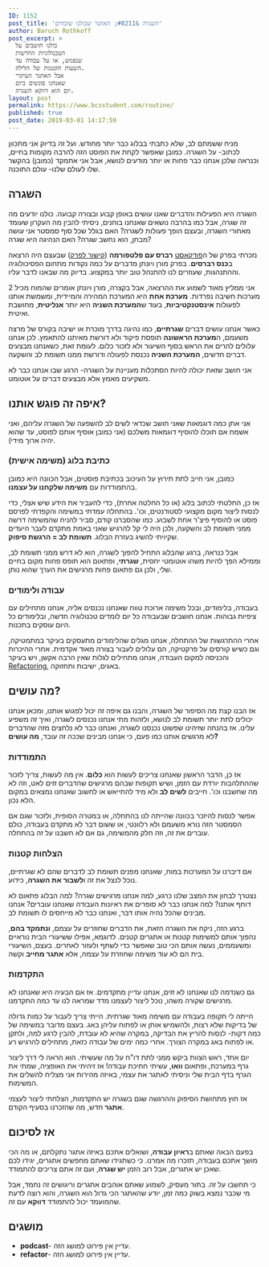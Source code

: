 ```yaml
---
ID: 1152
post_title: 'השגרה &#8211; האתגר שכולנו שוכחים'
author: Baruch Rothkoff
post_excerpt: >
  כולנו חושבים על
  הטכנולוגיות החדשות
  שנפגוש, או על עבודה עד
  השעות הקטנות של הלילה.
  אבל האתגר העיקרי
  שאנחנו פוגשים ביום
  יום הוא דווקא השגרה.
layout: post
permalink: https://www.bcsstudent.com/routine/
published: true
post_date: 2019-03-01 14:17:59
---
```

<!-- wp:paragraph -->
<p>מניח ששמתם לב, שלא כתבתי בבלוג כבר יותר מחודש. ועל זה בדיוק אני מתכוון לכתוב- על השגרה. כמובן שאפשר לקחת את הפוסט הזה להרבה מקומות בחיים, וכנראה שלכן אנחנו כבר פחות או יותר מודעים לנושא, אבל אני אתמקד (כמובן) בהקשר שלו לעולם שלנו- עולם התוכנה.</p>
<!-- /wp:paragraph -->
<!-- wp:heading -->
<h2>השגרה</h2>
<!-- /wp:heading -->
<!-- wp:paragraph -->
<p>השגרה היא הפעילות והדברים שאנו עושים באופן קבוע ובצורה קבועה. כולנו יודעים מה זה שגרה, אבל כמו בהרבה נושאים שאנחנו בוחנים, ניסיתי להבין מה העקרון שעומד מאחורי השגרה, ובעצם הופך פעולות לשגרה? האם בגלל שכל סוף סמסטר אני עושה מבחן, הוא נחשב שגרה? האם הנהיגה היא שגרה?</p>
<!-- /wp:paragraph -->
<!-- wp:paragraph -->
<p>נזכרתי בפרק של ה<a href="#1152_podcast" term="podcast">פודקאסט</a> <strong>רברס עם פלטפורמה</strong> (<a aria-label="קישור לפרק (opens in a new tab)" href="https://www.reversim.com/2019/01/summit-2018-72-reasons-psychology-will.html" rel="noreferrer noopener" target="_blank">קישור לפרק</a>) שבעצם היה הרצאה ב<strong>כנס רברסים</strong>. בפרק מורן ויונתן מדברים על כמה נקודות מתחום הפסיכולוגיה וההתנהגות, שעוזרים לנו להתנהל טוב יותר במקצוע. בדיוק מה שבאנו לדבר עליו.</p>
<!-- /wp:paragraph -->
<!-- wp:paragraph -->
<p>אני ממליץ מאוד לשמוע את ההרצאה, אבל בקצרה, מורן ויונתן אומרים שהמוח מכיל 2 מערכות חשיבה נפרדות. <strong>מערכת אחת</strong> היא המערכת המהירה והמיידית, ומשמשת אותנו לפעולות <strong>אינסטנקטיביות</strong>, בעוד ש<strong>המערכת השניה</strong> היא יותר <strong>אנליטית</strong>, מחושבת ואיטית.</p>
<!-- /wp:paragraph -->
<!-- wp:paragraph -->
<p>כאשר אנחנו עושים דברים <strong>שגרתיים</strong>, כמו נהיגה בדרך מוכרת או ישיבה בקורס של מרצה משעמם, ה<strong>מערכת הראשונה</strong> תופסת פיקוד ולא דורשת מאיתנו להתאמץ. לכן אנחנו עלולים להרים את הראש בסוף השיעור ולא לזכור כלום. לעומת זאת, כשאנחנו מבצעים דברים חדשים, <strong>המערכת השניה</strong> נכנסת לפעולה ודורשת ממנו תשומת לב והשקעה.</p>
<!-- /wp:paragraph -->
<!-- wp:paragraph -->
<p>אני חושב שזאת יכולה להיות הסתכלות מעניינת על השגרה- הרגע שבו אנחנו כבר לא משקיעים מאמץ אלא מבצעים דברים על אוטומט.</p>
<!-- /wp:paragraph -->
<!-- wp:heading -->
<h2>איפה זה פוגש אותנו?</h2>
<!-- /wp:heading -->
<!-- wp:paragraph -->
<p>אני אתן כמה דוגמאות שאני חושב שכדאי לשים לב להשפעה של השגרה עליהם, ואני אשמח אם תוכלו להוסיף דוגמאות משלכם (אני כמובן אוסיף אותם לפוסט, עד שהוא יהיה ארוך מידי).</p>
<!-- /wp:paragraph -->
<!-- wp:heading {"level":3} -->
<h3>כתיבת בלוג (משימה אישית)</h3>
<!-- /wp:heading -->
<!-- wp:paragraph -->
<p>כמובן, אני חייב לתת תירוץ על העיכוב בכתיבת פוסטים, אבל הכוונה היא כמובן בהתמודדות עם <strong>משימה שלקחנו על עצמנו</strong>.</p>
<!-- /wp:paragraph -->
<!-- wp:paragraph -->
<p>אז כן, החלטתי לכתוב בלוג (או כל החלטה אחרת), כדי להעביר את הידע שיש אצלי, כדי לנסות ליצור מקום מקצועי לסטודנטים, וכו'. בהתחלה עמדתי במשימה והקפדתי לפרסם פוסט או להוסיף פיצ'ר אחת לשבוע. כמו שהסברנו קודם, סביר להניח שהמשימה דרשה ממני תשומת לב והשקעה, ולכן היה לי קל להרגיש שאני באמת מתקדם לעבר היעדים שקיויתי להשיג בעזרת הבלוג. <strong>תשומת לב = הרגשת סיפוק</strong>.</p>
<!-- /wp:paragraph -->
<!-- wp:paragraph -->
<p>אבל כנראה, ברגע שהבלוג התחיל להפוך לשגרה, הוא לא דרש ממני תשומת לב, וממילא הפך להיות משהו אוטומטי יחסית, <strong>שגרתי</strong>, ופתאום הוא תופס פחות מקום בחיים שלי, ולכן גם פתאום פחות מרגישים את הערך שהוא נותן.</p>
<!-- /wp:paragraph -->
<!-- wp:heading {"level":3} -->
<h3>עבודה ולימודים</h3>
<!-- /wp:heading -->
<!-- wp:paragraph -->
<p>בעבודה, בלימודים, ובכל משימה ארוכת טווח שאנחנו נכנסים אליה, אנחנו מתחילים עם ציפיות גבוהות. אנחנו חושבים שבעבודה כל יום לומדים טכנולוגיה חדשה, ובלימודים כל היום עוסקים בתכנות.</p>
<!-- /wp:paragraph -->
<!-- wp:paragraph -->
<p>אחרי ההתרגשות של ההתחלה, אנחנו מגלים שהלימודים מתעסקים בעיקר במתמטיקה, וגם כשיש קורסים על פרקטיקה, הם עלולים לעבור בצורה מאוד אקדמית. אחרי ההיכרות והכניסה למקום העבודה, אנחנו מתחילים לגלות שאין הרבה אקשן, ויש בעיקר <a href="#1152_refactor" term="refactor">Refactoring</a>, באגים, ישיבות ותחזוקה.</p>
<!-- /wp:paragraph -->
<!-- wp:heading -->
<h2>מה עושים?</h2>
<!-- /wp:heading -->
<!-- wp:paragraph -->
<p>אז הבנו קצת מה הסיפור של השגרה, והבנו גם איפה זה יכול לפגוש אותנו, ומכאן אנחנו יכולים לתת יותר תשומת לב לנושא, ולזהות מתי אנחנו נכנסים לשגרה, ואיך זה משפיע עלינו. אז בהנחה שזיהינו שפשוט נכנסנו לשגרה, ואנחנו כבר לא נלחצים מזה שהדברים לא מרגשים אותנו כמו פעם, כי אנחנו מבינים שככה זה עובד, <strong>מה עושים?</strong></p>
<!-- /wp:paragraph -->
<!-- wp:heading {"level":3} -->
<h3>התמודדות</h3>
<!-- /wp:heading -->
<!-- wp:paragraph -->
<p>אז כן, הדבר הראשון שאנחנו צריכים לעשות הוא <strong>כלום</strong>. אין מה לעשות, צריך לזכור שההתלהבות יורדת עם הזמן, ושיש תקופות שבהם מרגישים שהדברים זזים לאט, וזה לא מה שחשבנו וכו'. חייבים <strong>לשים לב</strong> ולא מיד להתייאש או לחשוב שאנחנו נמצאים במקום הלא נכון.</p>
<!-- /wp:paragraph -->
<!-- wp:paragraph -->
<p>אפשר לנסות להיזכר בכוונה שהייתה לנו בהתחלה, או במטרה הסופית, ולזכור שגם אם הסמסטר הזה נורא משעמם ולא רלוונטי, או ששום דבר לא מתקדם בעבודה, כולם עוברים את זה, וזה חלק מהמשימה, גם אם לא חשבנו על זה בהתחלה.</p>
<!-- /wp:paragraph -->
<!-- wp:heading {"level":3} -->
<h3>הצלחות קטנות</h3>
<!-- /wp:heading -->
<!-- wp:paragraph -->
<p>אם דיברנו על המערכות במוח, שאנחנו מפנים תשומת לב לדברים שהם לא שגרתיים, נוכל לנצל את זה ו<strong>לשבור את השגרה</strong>, כידוע.</p>
<!-- /wp:paragraph -->
<!-- wp:paragraph -->
<p>נצטרך לבחון את המצב שלנו כרגע, למה אנחנו מרגישים שגרה? למה הבלוג פתאום לא דוחף אותנו? למה אנחנו כבר לא סופרים את ראיונות העבודה שאנחנו עוברים? אנחנו מבינים שהכל נהיה אותו דבר, ואנחנו כבר לא מייחסים לו תשומת לב.</p>
<!-- /wp:paragraph -->
<!-- wp:paragraph -->
<p>ברגע הזה, ניקח את השגרה הזאת, את הדברים שחוזרים על עצמם, <strong>ונתמקד בהם</strong>, נהפוך אותם למשימות קטנות או אתגרים קטנים. לדוגמא, אפילו ששיעורי הבית נוראיים ומשעממים, נעשה אותם הכי טוב שאפשר כדי לשתף ולעזור לאחרים. בעצם, השיעורי בית הם לא עוד משימה שחוזרת על עצמה, אלא <strong>אתגר מחייב</strong> וקשה.</p>
<!-- /wp:paragraph -->
<!-- wp:heading {"level":3} -->
<h3>התקדמות</h3>
<!-- /wp:heading -->
<!-- wp:paragraph -->
<p>גם כשנדמה לנו שאנחנו לא זזים, אנחנו עדיין מתקדמים. אז אם הבעיה היא שאנחנו לא מרגישים שקורה משהו, נוכל ליצור לעצמנו מדד שמראה לנו עד כמה התקדמנו.</p>
<!-- /wp:paragraph -->
<!-- wp:paragraph -->
<p>הייתה לי תקופה בעבודה עם משימה מאוד שגרתית. הייתי צריך לעבור על כמות גדולה של בדיקות שלא רצות, ולהשמיש אותן או לפתוח עליהן באג. בעצם מדובר במשימה של כמה דקות- לנסות להריץ את הבדיקה, במקרה שהיא לא עובדת, להבין לרגע למה, ולתקן או לפתוח באג במקרה הצורך. אחרי כמה ימים של עבודה כזאת, מתחילים להרגיש רע.</p>
<!-- /wp:paragraph -->
<!-- wp:paragraph -->
<p>יום אחד, ראש הצוות ביקש ממני לתת דו"ח על מה שעשיתי. הוא הראה לי דרך ליצור גרף במערכת, ופתאום <strong>וואו</strong>, עשיתי חתיכת עבודה! אז זיהיתי את האופציה, שמתי את הגרף בדף הבית שלי וניסיתי לאתגר את עצמי, באיזה מהירות אני מצליח להשלים את המשימות.</p>
<!-- /wp:paragraph -->
<!-- wp:paragraph -->
<p>אז חוץ מתחושת הסיפוק וההרגשה שגם בשגרה יש התקדמות, הצלחתי ליצור לעצמי <strong>אתגר</strong> חדש, מה שהזכרנו בסעיף הקודם.</p>
<!-- /wp:paragraph -->
<!-- wp:heading -->
<h2>אז לסיכום</h2>
<!-- /wp:heading -->
<!-- wp:paragraph -->
<p>בפעם הבאה שאתם ב<strong>ראיון עבודה</strong>, ושואלים אתכם באיזה אתגר נתקלתם, או מה הכי מושך אתכם בעבודה, תזכרו מה אמרנו. כי כשתגידו שאתם מחפשים אתגרים, יגידו לכם שאכן יש אתגרים, אבל רוב הזמן <strong>יש שגרה</strong>, ועם זה אתם צריכים להתמודד.</p>
<!-- /wp:paragraph -->
<!-- wp:paragraph -->
<p>כי תחשבו על זה. בתור מעסיק, לשמוע שאתם אוהבים אתגרים וריגושים זה נחמד, אבל מי שכבר נמצא בשוק כמה זמן, יודע שהאתגר הכי גדול הוא השגרה, והוא רוצה לדעת שהמועמד יכול להתמודד <strong>דווקא</strong> עם זה.</p>
<!-- /wp:paragraph --><div class="terms_div">
<!-- wp:heading -->
<h2 class="terms_title">מושגים</h2>
<!-- /wp:heading -->
<!-- wp:list -->
<ul class="terms_list"><li id="1152_podcast" term="podcast"><strong>podcast</strong>- עדיין אין פירוט למושג הזה.</li><li id="1152_refactor" term="refactor"><strong>refactor</strong>- עדיין אין פירוט למושג הזה.</li></ul>
<!-- /wp:list -->
</div>